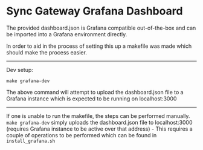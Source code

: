 # Sync Gateway Grafana Dashboard #

The provided dashboard.json is Grafana compatible out-of-the-box and can be imported into a Grafana environment directly.

In order to aid in the process of setting this up a makefile was made which should make the process easier.

---
Dev setup:
```
make grafana-dev
```
The above command will attempt to upload the dashboard.json file to a Grafana instance which is expected to be running on localhost:3000

---

If one is unable to run the makefile, the steps can be performed manually. `make grafana-dev` simply uploads the dashboard.json file to localhost:3000 (requires Grafana instance to be active over that address) - This requires a couple of operations to be performed which can be found in `install_grafana.sh`
